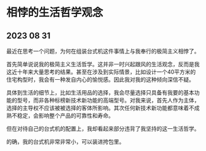 # 相悖的生活哲学观念

## 2023 08 31

最近在思考一个问题，为何在组装台式机这件事情上与我奉行的极简主义相悖了。

首先简单说说我的极简主义生活哲学。这并非一时兴起跟风的生活观念，反而是我这近十年来大量思考的结果。甚至在涉及到实际情景，比如设计一个40平方米的住宅构型时，我会有一种发自内心的愉悦感。因此我对我的这种倾向深信不疑。

具体到生活的细节上，比如生活用品的选择，我会尽量选择只具备有我要的基本功能的型号，而非各种标榜新技术新功能的高端型号。对我来说，首先人作为主体，选择的主导权不应该被被选择的客体所影响。其次任何新技术新功能都意味着不成熟不稳定，会影响整个产品的可靠性和寿命。

但在对待自己的台式机的配置上，我却看起来部分违背了我坚持的这一生活哲学。

的确，我的台式机非常非常小，可以装进挎包里。